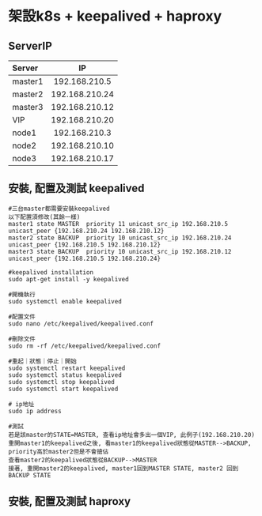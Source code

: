 # 架設k8s + keepalived + haproxy

## ServerIP
| Server  | IP  |
| :------------ |:---------------:|
| master1 | 192.168.210.5 |
| master2 | 192.168.210.24 |
| master3 | 192.168.210.12 |
| VIP | 192.168.210.20 |
| node1 | 192.168.210.3 |
| node2 | 192.168.210.10 |
| node3 | 192.168.210.17 |

## 安裝, 配置及測試 keepalived
```
#三台master都需要安裝keepalived
以下配置須修改(其餘一樣)
master1 state MASTER  priority 11 unicast_src_ip 192.168.210.5 unicast_peer {192.168.210.24 192.168.210.12}
master2 state BACKUP  priority 10 unicast_src_ip 192.168.210.24 unicast_peer {192.168.210.5 192.168.210.12}
master3 state BACKUP  priority 10 unicast_src_ip 192.168.210.12 unicast_peer {192.168.210.5 192.168.210.24}

#keepalived installation
sudo apt-get install -y keepalived

#開機執行
sudo systemctl enable keepalived

#配置文件
sudo nano /etc/keepalived/keepalived.conf

#刪除文件
sudo rm -rf /etc/keepalived/keepalived.conf

#重起｜狀態｜停止｜開始
sudo systemctl restart keepalived
sudo systemctl status keepalived
sudo systemctl stop keepalived
sudo systemctl start keepalived

# ip地址
sudo ip address

#測試
若是該master的STATE=MASTER, 查看ip地址會多出一個VIP, 此例子(192.168.210.20)
重開master1的keepalived之後, 看master1的keepalived狀態從MASTER-->BACKUP, priority高於master2但是不會搶佔
查看master2的keepalived狀態從BACKUP-->MASTER
接著, 重開master2的keepalived, master1回到MASTER STATE, master2 回到BACKUP STATE
```

## 安裝, 配置及測試 haproxy
